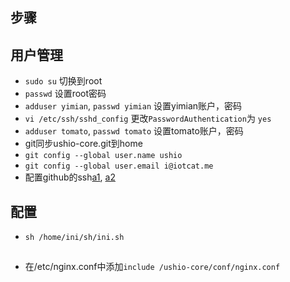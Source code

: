 ## 步骤



## 用户管理
 - `sudo su` 切换到root
 - `passwd` 设置root密码
 - `adduser yimian`, `passwd yimian` 设置yimian账户，密码
 - `vi /etc/ssh/sshd_config` 更改`PasswordAuthentication`为 `yes`
 - `adduser tomato`, `passwd tomato` 设置tomato账户，密码
 - git同步ushio-core.git到home
 - `git config --global user.name ushio`
 - `git config --global user.email i@iotcat.me`
 - 配置github的ssh[a1](https://www.xuanfengge.com/using-ssh-key-link-github-photo-tour.html), [a2](https://ddnode.com/2015/04/14/git-modify-remote-responsity-url.html)
 
## 配置
 - `sh /home/ini/sh/ini.sh`
 
 
## 
 
 - 在/etc/nginx.conf中添加`include /ushio-core/conf/nginx.conf`
